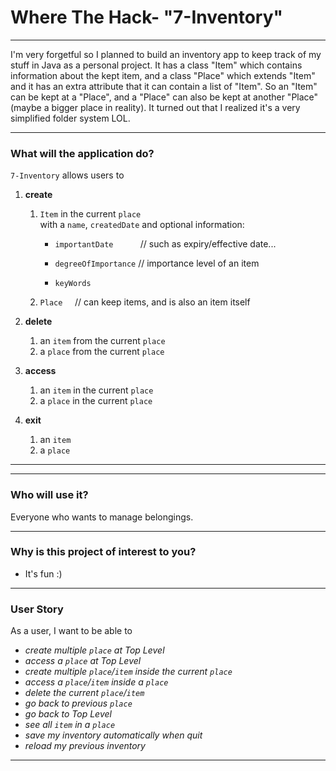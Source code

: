 # Where The Hack- "7-Inventory"

---
I'm very forgetful so I planned to build an inventory app to keep track of my stuff in Java as a personal project. 
It has a class "Item" which contains information about the kept item, 
and a class "Place" which extends "Item" and it has an extra attribute that it can contain a list of "Item". 
So an "Item" can be kept at a "Place", and a "Place" can also be kept at another "Place" (maybe a bigger place in reality). 
It turned out that I realized it's a very simplified folder system LOL.

---

### What will the application do?

`7-Inventory` allows users to 

1. **create** 
   1. `Item` in the current `place`   
   with a `name`, `createdDate` and optional information:

      - `importantDate` &nbsp;&nbsp;&nbsp;&nbsp;&nbsp;
      &nbsp;&nbsp;&nbsp;
      // such as expiry/effective date...

      - `degreeOfImportance` // importance level of an item
     
      - `keyWords` &nbsp;&nbsp;&nbsp;&nbsp;&nbsp;
      &nbsp;&nbsp;&nbsp;&nbsp;&nbsp;&nbsp;
      &nbsp;&nbsp;&nbsp;&nbsp;&nbsp;

   3. `Place` &nbsp;&nbsp;&nbsp;
   // can keep items, and is also an item itself

[//]: # ()
[//]: # (   3. `ListOfObjects` &nbsp; )

[//]: # (   // can keep items or places    )

[//]: # (      &nbsp;&nbsp;&nbsp;&nbsp;&nbsp;&nbsp;)

[//]: # (      &nbsp;&nbsp;&nbsp;&nbsp;&nbsp;&nbsp;)

[//]: # (      &nbsp;&nbsp;&nbsp;&nbsp;&nbsp;&nbsp;)

[//]: # (      &nbsp;&nbsp;&nbsp;&nbsp;&nbsp;&nbsp;)

[//]: # (      &nbsp;&nbsp;&nbsp;&nbsp;&nbsp;&nbsp;)

[//]: # (   // meaning can be `listOfItems` or `listOfPlaces`)


[//]: # (   3. a `place` to a `listOfPlaces`)

2. **delete**
   1. an `item` from the current `place`
   2. a `place` from the current `place`

3. **access**
   1. an `item` in the current `place`
   2. a `place` in the current `place`

4. **exit**
   1. an `item`
   2. a `place`

[//]: # (5. `find`)

[//]: # (    1. an `item` based on `name` or `createdDate`   )

[//]: # (   &nbsp;&nbsp;&nbsp;&nbsp;&nbsp;&nbsp;&nbsp;)

[//]: # (   &nbsp;&nbsp;&nbsp;&nbsp;&nbsp;&nbsp;&nbsp;&nbsp;)

[//]: # (   // return the `place` where it is kept if found)

[//]: # (6. `tryFind`)

[//]: # (   1. try to find an `item`/`place`by comparing it )

[//]: # (   to its **related information**, and return the `place` )

[//]: # (   or a path to the `item`)

[//]: # (   \- &#40;if item is kept in a place, )

[//]: # (   and the place is kept in another place...&#41;)

[//]: # (7. `getAll`)

[//]: # (   1. `item` &nbsp;&nbsp;&nbsp;)

[//]: # (   in a `place`)

[//]: # (   2. `place` in the system and all `item` kept in these `place`)

[//]: # ()
[//]: # (8. `getTimeline`)

[//]: # (   1. return a timeline &#40;important dates&#41; of all `item` kept)

[//]: # (      - e.g. expiry dates of food in the fridge)

---

[//]: # ()
[//]: # (---)

[//]: # ()
[//]: # (| class        | method and description | return type |)

[//]: # (| ------------ | ---------------------- | ----------- |)

[//]: # (| Place        | add&#40;Item item&#41;         | void        |)

[//]: # (| Place        | remove&#40;Item item&#41;      | void        |)

[//]: # (| Place        | find&#40;String name&#41;      | int         |)

[//]: # (| Place        | find&#40;LocalDate date&#41;   | int         |)

[//]: # (| Place        | getAll&#40;&#41;               | String      |)

[//]: # (| Place        | getTimeline&#40;&#41;          | String      |)

[//]: # (| ListOfObject | getEverything&#40;&#41;        | String      |)

[//]: # (| ListOfObject | getEveryTimeline&#40;&#41;     | String      |)

---

### Who will use it?

Everyone who wants to manage belongings.

---

### Why is this project of interest to you?

- It's fun :)

---

### User Story

As a user, I want to be able to
- _create multiple `place` at Top Level_
- _access a `place` at Top Level_
- _create multiple `place`/`item` inside the current `place`_
- _access a `place`/`item` inside a `place`_
- _delete the current `place`/`item`_
- _go back to previous `place`_
- _go back to Top Level_
- _see all `item` in a `place`_
- _save my inventory automatically when quit_
- _reload my previous inventory_

[//]: # (- _get a timeline for all `item` in all `place`_)
[//]: # (- _find an `item` by its name_)
[//]: # (- _find an `item` by fuzzy search_)

[//]: # ()
[//]: # (### Instructions for Grader)

[//]: # ()
[//]: # (- You can generate the first required event by clicking `Create a new Place` button)

[//]: # (- You can generate the second required event by clicking  `Show  All Important Dates` button)

[//]: # (- You can locate my visual component at the start of the app)

[//]: # (- You can save the state of my application by clicking `Save File` button)

[//]: # (- You can reload the state of my application by `Load File` button)

---

[//]: # (### Phase 4: Task 2)

[//]: # ()
[//]: # (**Sample:**)

[//]: # (```)

[//]: # (Event log cleared.)

[//]: # (Added item-"create a place  to delete" to place-"place7 aug 9".)

[//]: # (Added item-"item to  delete" to place-"create a place  to delete".)

[//]: # (Added item-"another place" to place-"create a place  to delete".)

[//]: # (Displayed timeline.)

[//]: # (Deleted item-"another place" from place-"create a place  to delete".)

[//]: # (Deleted item-"create a place  to delete" from place-"place7 aug 9".)

[//]: # (Added item-"item1" to place-"place7 aug 9".)

[//]: # (Deleted item-"item1" from place-"place7 aug 9".)

[//]: # (```)

[//]: # ()
[//]: # (---)

[//]: # (### Phase 4: Task 3)

[//]: # ()
[//]: # (I will use a composite pattern between `Place` and `Item`.)